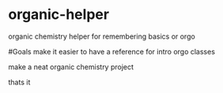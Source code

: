 # organic-helper
organic chemistry helper for remembering basics or orgo

#Goals
make it easier to have a reference for intro orgo classes

make a neat organic chemistry project

thats it
